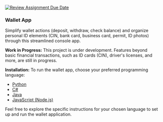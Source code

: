 [![Review Assignment Due Date](https://classroom.github.com/assets/deadline-readme-button-24ddc0f5d75046c5622901739e7c5dd533143b0c8e959d652212380cedb1ea36.svg)](https://classroom.github.com/a/hy8NMZUz)
### Wallet App

Simplify wallet actions (deposit, withdraw, check balance) and organize personal ID elements (CIN, bank card, business card, permit, ID photos) through this streamlined console app.

**Work in Progress:**
This project is under development. Features beyond basic financial transactions, such as ID cards (CIN), driver's licenses, and more, are still in progress.

**Installation:**
To run the wallet app, choose your preferred programming language:

- [Python](link_to_python_installation_guide)
- [C#](link_to_csharp_installation_guide)
- [Java](link_to_java_installation_guide)
- [JavaScript (Node.js)](link_to_javascript_installation_guide)

Feel free to explore the specific instructions for your chosen language to set up and run the wallet application.
